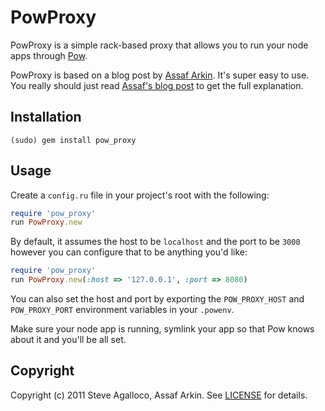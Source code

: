 PowProxy
========

PowProxy is a simple rack-based proxy that allows you to run your node apps through [Pow](http://pow.cx).

PowProxy is based on a blog post by [Assaf Arkin](/assaf). It's super easy to use. You really should just read [Assaf's blog post](http://labnotes.org/2011/08/09/using-pow-with-your-node-js-project/) to get the full explanation.

Installation
------------

    (sudo) gem install pow_proxy

Usage
-----

Create a `config.ru` file in your project's root with the following:

```ruby
require 'pow_proxy'
run PowProxy.new
```

By default, it assumes the host to be `localhost` and the port to be `3000` however you can configure that to be anything you'd like:

```ruby
require 'pow_proxy'
run PowProxy.new(:host => '127.0.0.1', :port => 8080)
```

You can also set the host and port by exporting the `POW_PROXY_HOST` and `POW_PROXY_PORT` environment variables in your `.powenv`.

Make sure your node app is running, symlink your app so that Pow knows about it and you'll be all set.

Copyright
---------

Copyright (c) 2011 Steve Agalloco, Assaf Arkin. See [LICENSE](https://github.com/spagalloco/pow_proxy/blob/master/LICENSE.md) for details.